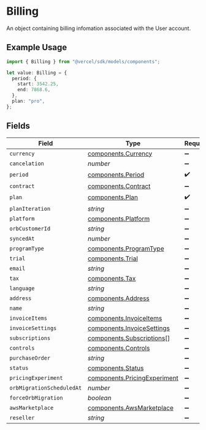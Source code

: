 # Billing

An object containing billing infomation associated with the User account.

## Example Usage

```typescript
import { Billing } from "@vercel/sdk/models/components";

let value: Billing = {
  period: {
    start: 3542.25,
    end: 7868.6,
  },
  plan: "pro",
};
```

## Fields

| Field                                                                        | Type                                                                         | Required                                                                     | Description                                                                  |
| ---------------------------------------------------------------------------- | ---------------------------------------------------------------------------- | ---------------------------------------------------------------------------- | ---------------------------------------------------------------------------- |
| `currency`                                                                   | [components.Currency](../../models/components/currency.md)                   | :heavy_minus_sign:                                                           | N/A                                                                          |
| `cancelation`                                                                | *number*                                                                     | :heavy_minus_sign:                                                           | N/A                                                                          |
| `period`                                                                     | [components.Period](../../models/components/period.md)                       | :heavy_check_mark:                                                           | N/A                                                                          |
| `contract`                                                                   | [components.Contract](../../models/components/contract.md)                   | :heavy_minus_sign:                                                           | N/A                                                                          |
| `plan`                                                                       | [components.Plan](../../models/components/plan.md)                           | :heavy_check_mark:                                                           | N/A                                                                          |
| `planIteration`                                                              | *string*                                                                     | :heavy_minus_sign:                                                           | N/A                                                                          |
| `platform`                                                                   | [components.Platform](../../models/components/platform.md)                   | :heavy_minus_sign:                                                           | N/A                                                                          |
| `orbCustomerId`                                                              | *string*                                                                     | :heavy_minus_sign:                                                           | N/A                                                                          |
| `syncedAt`                                                                   | *number*                                                                     | :heavy_minus_sign:                                                           | N/A                                                                          |
| `programType`                                                                | [components.ProgramType](../../models/components/programtype.md)             | :heavy_minus_sign:                                                           | N/A                                                                          |
| `trial`                                                                      | [components.Trial](../../models/components/trial.md)                         | :heavy_minus_sign:                                                           | N/A                                                                          |
| `email`                                                                      | *string*                                                                     | :heavy_minus_sign:                                                           | N/A                                                                          |
| `tax`                                                                        | [components.Tax](../../models/components/tax.md)                             | :heavy_minus_sign:                                                           | N/A                                                                          |
| `language`                                                                   | *string*                                                                     | :heavy_minus_sign:                                                           | N/A                                                                          |
| `address`                                                                    | [components.Address](../../models/components/address.md)                     | :heavy_minus_sign:                                                           | N/A                                                                          |
| `name`                                                                       | *string*                                                                     | :heavy_minus_sign:                                                           | N/A                                                                          |
| `invoiceItems`                                                               | [components.InvoiceItems](../../models/components/invoiceitems.md)           | :heavy_minus_sign:                                                           | N/A                                                                          |
| `invoiceSettings`                                                            | [components.InvoiceSettings](../../models/components/invoicesettings.md)     | :heavy_minus_sign:                                                           | N/A                                                                          |
| `subscriptions`                                                              | [components.Subscriptions](../../models/components/subscriptions.md)[]       | :heavy_minus_sign:                                                           | N/A                                                                          |
| `controls`                                                                   | [components.Controls](../../models/components/controls.md)                   | :heavy_minus_sign:                                                           | N/A                                                                          |
| `purchaseOrder`                                                              | *string*                                                                     | :heavy_minus_sign:                                                           | N/A                                                                          |
| `status`                                                                     | [components.Status](../../models/components/status.md)                       | :heavy_minus_sign:                                                           | N/A                                                                          |
| `pricingExperiment`                                                          | [components.PricingExperiment](../../models/components/pricingexperiment.md) | :heavy_minus_sign:                                                           | N/A                                                                          |
| `orbMigrationScheduledAt`                                                    | *number*                                                                     | :heavy_minus_sign:                                                           | N/A                                                                          |
| `forceOrbMigration`                                                          | *boolean*                                                                    | :heavy_minus_sign:                                                           | N/A                                                                          |
| `awsMarketplace`                                                             | [components.AwsMarketplace](../../models/components/awsmarketplace.md)       | :heavy_minus_sign:                                                           | N/A                                                                          |
| `reseller`                                                                   | *string*                                                                     | :heavy_minus_sign:                                                           | N/A                                                                          |